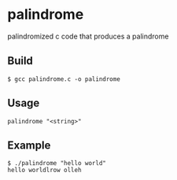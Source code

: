 # palindrome
palindromized c code that produces a palindrome

## Build
```
$ gcc palindrome.c -o palindrome
```

## Usage
```
palindrome "<string>"
```

## Example
```
$ ./palindrome "hello world"
hello worldlrow olleh
```
